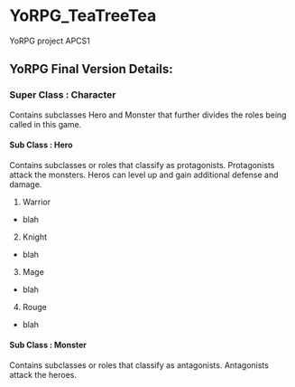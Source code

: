 # YoRPG_TeaTreeTea
YoRPG project APCS1

## YoRPG Final Version Details:

### Super Class : Character 

Contains subclasses Hero and Monster that further divides the roles being called in this game. 

#### Sub Class : Hero 

Contains subclasses or roles that classify as protagonists. Protagonists attack the monsters. Heros can level up and gain additional defense and damage.

1. Warrior 

* blah

2. Knight

* blah

3. Mage

* blah

4. Rouge

* blah

#### Sub Class : Monster

Contains subclasses or roles that classify as antagonists. Antagonists attack the heroes. 

